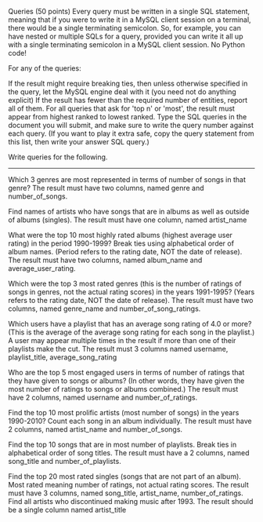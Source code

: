 Queries (50 points)
Every query must be written in a single SQL statement, meaning that if you were to write it in a MySQL client session on a terminal, there would be a single terminating semicolon. So, for example, you can have nested or multiple SQLs for a query, provided you can write it all up with a single terminating semicolon in a MySQL client session. No Python code!

For any of the queries:

If the result might require breaking ties, then unless otherwise specified in the query, let the MySQL engine deal with it (you need not do anything explicit)
If the result has fewer than the required number of entities, report all of them.
For all queries that ask for 'top n' or 'most', the result must appear from highest ranked to lowest ranked.
Type the SQL queries in the document you will submit, and make sure to write the query number against each query. (If you want to play it extra safe, copy the query statement from this list, then write your answer SQL query.)

Write queries for the following.

---

Which 3 genres are most represented in terms of number of songs in that genre?
The result must have two columns, named genre and number_of_songs.

Find names of artists who have songs that are in albums as well as outside of albums (singles).
The result must have one column, named artist_name

What were the top 10 most highly rated albums (highest average user rating) in the period 1990-1999? Break ties using alphabetical order of album names. (Period refers to the rating date, NOT the date of release).
The result must have two columns, named album_name and average_user_rating.

Which were the top 3 most rated genres (this is the number of ratings of songs in genres, not the actual rating scores) in the years 1991-1995? (Years refers to the rating date, NOT the date of release).
The result must have two columns, named genre_name and number_of_song_ratings.

Which users have a playlist that has an average song rating of 4.0 or more? (This is the average of the average song rating for each song in the playlist.) A user may appear multiple times in the result if more than one of their playlists make the cut.
The result must 3 columns named username, playlist_title, average_song_rating

Who are the top 5 most engaged users in terms of number of ratings that they have given to songs or albums? (In other words, they have given the most number of ratings to songs or albums combined.)
The result must have 2 columns, named username and number_of_ratings.

Find the top 10 most prolific artists (most number of songs) in the years 1990-2010? Count each song in an album individually.
The result must have 2 columns, named artist_name and number_of_songs.

Find the top 10 songs that are in most number of playlists. Break ties in alphabetical order of song titles.
The result must have a 2 columns, named song_title and number_of_playlists.

Find the top 20 most rated singles (songs that are not part of an album). Most rated meaning number of ratings, not actual rating scores. The result must have 3 columns, named song_title, artist_name, number_of_ratings.
Find all artists who discontinued making music after 1993.
The result should be a single column named artist_title


